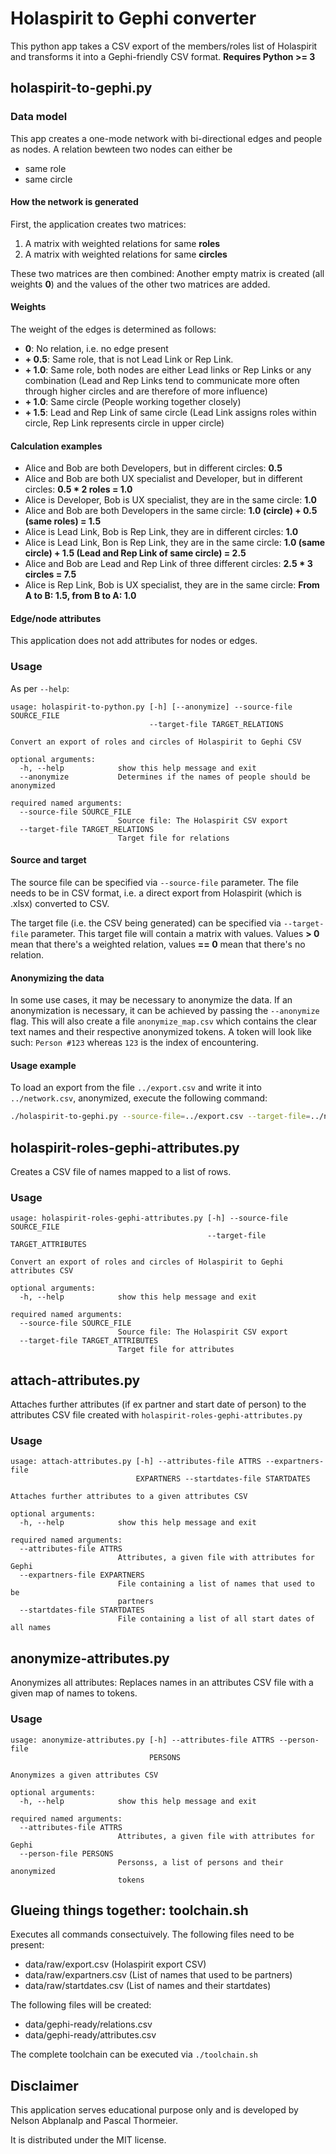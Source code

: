 # Holaspirit to Gephi converter

This python app takes a CSV export of the members/roles list of Holaspirit and transforms it into a Gephi-friendly
CSV format. **Requires Python >= 3**

## holaspirit-to-gephi.py

### Data model

This app creates a one-mode network with bi-directional edges and people as nodes. A relation bewteen two 
nodes can either be

 * same role
 * same circle

#### How the network is generated

First, the application creates two matrices:

 1. A matrix with weighted relations for same **roles**
 2. A matrix with weighted relations for same **circles**

These two matrices are then combined: Another empty matrix is created (all weights **0**) and the values of the other 
two matrices are added.

#### Weights

The weight of the edges is determined as follows:

 * **0**: No relation, i.e. no edge present
 * **+ 0.5**: Same role, that is not Lead Link or Rep Link.
 * **+ 1.0**: Same role, both nodes are either Lead links or Rep Links or any combination (Lead and Rep Links tend to 
 communicate more often through higher circles and are therefore of more influence)
 * **+ 1.0**: Same circle (People working together closely)
 * **+ 1.5**: Lead and Rep Link of same circle (Lead Link assigns roles within circle, Rep Link represents circle in 
 upper circle)

#### Calculation examples

* Alice and Bob are both Developers, but in different circles: **0.5**
* Alice and Bob are both UX specialist and Developer, but in different circles: **0.5 * 2 roles = 1.0**
* Alice is Developer, Bob is UX specialist, they are in the same circle: **1.0**
* Alice and Bob are both Developers in the same circle: **1.0 (circle) + 0.5 (same roles) = 1.5**
* Alice is Lead Link, Bob is Rep Link, they are in different circles: **1.0**
* Alice is Lead Link, Bon is Rep Link, they are in the same circle: **1.0 (same circle) + 1.5 (Lead and Rep  Link of same circle) = 2.5**
* Alice and Bob are Lead and Rep Link of three different circles: **2.5 * 3 circles = 7.5**
* Alice is Rep Link, Bob is UX specialist, they are in the same circle: **From A to B: 1.5, from B to A: 1.0**

#### Edge/node attributes

This application does not add attributes for nodes or edges.

### Usage

As per `--help`:

```
usage: holaspirit-to-python.py [-h] [--anonymize] --source-file SOURCE_FILE
                               --target-file TARGET_RELATIONS

Convert an export of roles and circles of Holaspirit to Gephi CSV

optional arguments:
  -h, --help            show this help message and exit
  --anonymize           Determines if the names of people should be anonymized

required named arguments:
  --source-file SOURCE_FILE
                        Source file: The Holaspirit CSV export
  --target-file TARGET_RELATIONS
                        Target file for relations
```

#### Source and target

The source file can be specified via `--source-file` parameter. The file needs to be in CSV format, i.e. a direct export 
from Holaspirit (which is .xlsx) converted to CSV.

The target file (i.e. the CSV being generated) can be specified via `--target-file` parameter. This target file will 
contain a matrix with values. Values **> 0** mean that there's a weighted relation, values **== 0** mean that there's 
no relation.

#### Anonymizing the data

In some use cases, it may be necessary to anonymize the data. If an anonymization is necessary, it can be achieved by 
passing the `--anonymize` flag. This will also create a file `anonymize_map.csv` which contains the clear text names and 
their respective anonymized tokens. A token will look like such: `Person #123` whereas `123` is the index of 
encountering.


#### Usage example

To load an export from the file `../export.csv` and write it into `../network.csv`, anonymized, execute the following 
command:

```bash
./holaspirit-to-gephi.py --source-file=../export.csv --target-file=../network.csv --anonymize
```

## holaspirit-roles-gephi-attributes.py

Creates a CSV file of names mapped to a list of rows.

### Usage

```
usage: holaspirit-roles-gephi-attributes.py [-h] --source-file SOURCE_FILE
                                            --target-file TARGET_ATTRIBUTES

Convert an export of roles and circles of Holaspirit to Gephi attributes CSV

optional arguments:
  -h, --help            show this help message and exit

required named arguments:
  --source-file SOURCE_FILE
                        Source file: The Holaspirit CSV export
  --target-file TARGET_ATTRIBUTES
                        Target file for attributes

```

## attach-attributes.py

Attaches further attributes (if ex partner and start date of person) to the attributes CSV file 
created with `holaspirit-roles-gephi-attributes.py`

### Usage

```
usage: attach-attributes.py [-h] --attributes-file ATTRS --expartners-file
                            EXPARTNERS --startdates-file STARTDATES

Attaches further attributes to a given attributes CSV

optional arguments:
  -h, --help            show this help message and exit

required named arguments:
  --attributes-file ATTRS
                        Attributes, a given file with attributes for Gephi
  --expartners-file EXPARTNERS
                        File containing a list of names that used to be
                        partners
  --startdates-file STARTDATES
                        File containing a list of all start dates of all names
```

## anonymize-attributes.py

Anonymizes all attributes: Replaces names in an attributes CSV file with a given map of names to tokens.

### Usage

```
usage: anonymize-attributes.py [-h] --attributes-file ATTRS --person-file
                               PERSONS

Anonymizes a given attributes CSV

optional arguments:
  -h, --help            show this help message and exit

required named arguments:
  --attributes-file ATTRS
                        Attributes, a given file with attributes for Gephi
  --person-file PERSONS
                        Personss, a list of persons and their anonymized
                        tokens
```

## Glueing things together: toolchain.sh

Executes all commands consectuively. The following files need to be present:

 * data/raw/export.csv (Holaspirit export CSV)
 * data/raw/expartners.csv (List of names that used to be partners)
 * data/raw/startdates.csv (List of names and their startdates)
 
The following files will be created:

 * data/gephi-ready/relations.csv
 * data/gephi-ready/attributes.csv

The complete toolchain can be executed via `./toolchain.sh`

## Disclaimer

This application serves educational purpose only and is developed by Nelson Abplanalp and Pascal Thormeier.

It is distributed under the MIT license.
